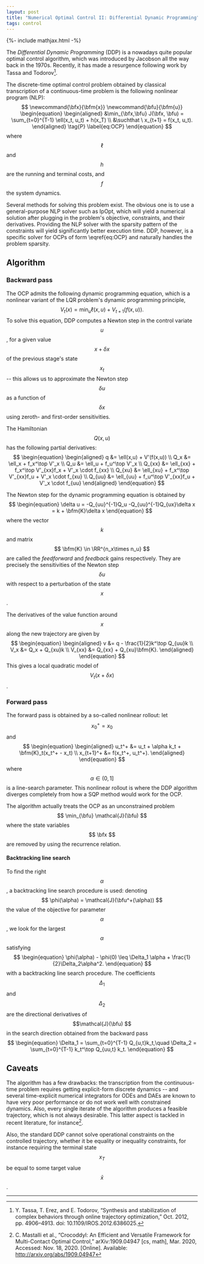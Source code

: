 ```yaml
---
layout: post
title: "Numerical Optimal Control II: Differential Dynamic Programming"
tags: control
---
```


{%- include mathjax.html -%}

The _Differential Dynamic Programming_ (DDP) is a nowadays quite popular optimal control algorithm, which was introduced by Jacobson all the way back in the 1970s. Recently, it has made a resurgence following work by Tassa and Todorov[^Tassa12].

The discrete-time optimal control problem obtained by classical transcription of a continuous-time problem is the following nonlinear program (NLP):
$$
\newcommand{\bfx}{\bfm{x}}
\newcommand{\bfu}{\bfm{u}}
\begin{equation}
\begin{aligned}
    &\min_{\bfx,\bfu} J(\bfx, \bfu) = \sum_{t=0}^{T-1} \ell(x_t, u_t) + h(x_T)  \\
    &\suchthat \ x_{t+1} = f(x_t, u_t).
\end{aligned}
    \tag{P}
    \label{eq:OCP}
\end{equation}
$$
where $$ \ell $$ and $$ h $$ are the running and terminal costs, and $$ f $$ the system dynamics.

Several methods for solving this problem exist. The obvious one is to use a general-purpose NLP solver such as IpOpt, which will yield a numerical solution after plugging in the problem's objective, constraints, and their derivatives. Providing the NLP solver with the sparsity pattern of the constraints will yield significantly better execution time. DDP, however, is a specific solver for OCPs of form \eqref{eq:OCP} and naturally handles the problem sparsity.

## Algorithm

### Backward pass

The OCP admits the following dynamic programming equation, which is a nonlinear variant of the LQR problem's dynamic programming principle,
$$
\begin{equation}
    V_t(x) = \min_u \ell(x, u) + V_{t+1}(f(x,u)).
\end{equation}
$$
To solve this equation, DDP computes a Newton step in the control variate $$ u $$, for a given value $$ x + \delta x $$ of the previous stage's state $$ x_t $$ -- this allows us to approximate the Newton step $$ \delta u $$ as a function of $$ \delta x $$ using zeroth- and first-order sensitivities.

The Hamiltonian $$ Q(x, u) $$ has the following partial derivatives:
$$
\begin{equation}
\begin{aligned}
    q &= \ell(x,u) + V'(f(x,u))  \\
    Q_x &= \ell_x + f_x^\top V'_x  \\
    Q_u &= \ell_u + f_u^\top V'_x  \\
    Q_{xx} &= \ell_{xx} + f_x^\top V'_{xx}f_x + V'_x \cdot f_{xx}  \\
    Q_{xu} &= \ell_{xu} + f_x^\top V'_{xx}f_u + V'_x \cdot f_{xu}  \\
    Q_{uu} &= \ell_{uu} + f_u^\top V'_{xx}f_u + V'_x \cdot f_{uu}
\end{aligned}
\end{equation}
$$

The Newton step for the dynamic programming equation is obtained by
$$
\begin{equation}
    \delta u = -Q_{uu}^{-1}Q_u -Q_{uu}^{-1}Q_{ux}\delta x = k + \bfm{K}\delta x
\end{equation}
$$
where the vector $$ k $$ and matrix $$ \bfm{K} \in \RR^{n_x\times n_u} $$ are called the _feedforward_ and _feedback_ gains respectively.
They are precisely the sensitivities of the Newton step $$ \delta u $$ with respect to a perturbation of the state $$ x $$.

The derivatives of the value function around $$ x $$ along the new trajectory are given by
$$
\begin{equation}
\begin{aligned}
    v &= q - \frac{1}{2}k^\top Q_{uu}k  \\
    V_x &= Q_x + Q_{xu}k  \\
    V_{xx} &= Q_{xx} + Q_{xu}\bfm{K}.
\end{aligned}
\end{equation}
$$
This gives a local quadratic model of $$ V_t(x + \delta x) $$.

### Forward pass

The forward pass is obtained by a so-called nonlinear rollout: let $$ x_0^+ = x_0 $$ and
$$
\begin{equation}
\begin{aligned}
    u_t^+ &= u_t + \alpha k_t + \bfm{K}_t(x_t^+ - x_t) \\
    x_{t+1}^+ &= f(x_t^+, u_t^+).
\end{aligned}
\end{equation}
$$
where $$ \alpha \in (0, 1] $$ is a line-search parameter.
This nonlinear rollout is where the DDP algorithm diverges completely from how a SQP method would work for the OCP.

The algorithm actually treats the OCP as an unconstrained problem $$ \min_{\bfu} \mathcal{J}(\bfu) $$ where the state variables $$ \bfx $$ are removed by using the recurrence relation.

#### Backtracking line search

To find the right $$ \alpha $$, a backtracking line search procedure is used: denoting $$ \phi(\alpha) = \mathcal{J}(\bfu^+(\alpha)) $$ the value of the objective for parameter $$ \alpha $$, we look for the largest $$ \alpha $$ satisfying
$$
\begin{equation}
    \phi(\alpha) - \phi(0) \leq \Delta_1 \alpha + \frac{1}{2}\Delta_2\alpha^2.
\end{equation}
$$
with a backtracking line search procedure.
The coefficients $$ \Delta_1 $$ and $$ \Delta_2 $$ are the directional derivatives of $$\mathcal{J}(\bfu) $$ in the search direction obtained from the backward pass
$$
\begin{equation}
    \Delta_1 = \sum_{t=0}^{T-1} Q_{u,t}k_t,\quad \Delta_2 = \sum_{t=0}^{T-1} k_t^\top Q_{uu,t} k_t.
\end{equation}
$$

## Caveats

The algorithm has a few drawbacks: the transcription from the continuous-time problem requires getting explicit-form discrete dynamics -- and several time-explicit numerical integrators for ODEs and DAEs are known to have very poor performance or do not work well with constrained dynamics. Also, every single iterate of the algorithm produces a feasible trajectory, which is not always desirable. This latter aspect is tackled in recent literature, for instance[^Mas18].

Also, the standard DDP cannot solve operational constraints on the controlled trajectory, whether it be equality or inequality constraints, for instance requiring the terminal state $$ x_T $$ be equal to some target value $$ \bar{x} $$.

---

[^Tassa12]: Y. Tassa, T. Erez, and E. Todorov, “Synthesis and stabilization of complex behaviors through online trajectory optimization,” Oct. 2012, pp. 4906–4913. doi: 10.1109/IROS.2012.6386025.

[^Mas18]: C. Mastalli et al., “Crocoddyl: An Efficient and Versatile Framework for Multi-Contact Optimal Control,” arXiv:1909.04947 [cs, math], Mar. 2020, Accessed: Nov. 18, 2020. [Online]. Available: <http://arxiv.org/abs/1909.04947>
